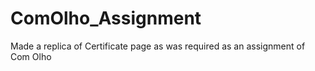 # ComOlho_Assignment
Made a replica of Certificate page as was required as an assignment of Com Olho
